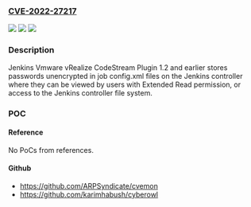 ### [CVE-2022-27217](https://cve.mitre.org/cgi-bin/cvename.cgi?name=CVE-2022-27217)
![](https://img.shields.io/static/v1?label=Product&message=Jenkins%20Vmware%20vRealize%20CodeStream%20Plugin&color=blue)
![](https://img.shields.io/static/v1?label=Version&message=%3C%3D%201.2%20&color=brighgreen)
![](https://img.shields.io/static/v1?label=Vulnerability&message=CWE-256%3A%20Plaintext%20Storage%20of%20a%20Password&color=brighgreen)

### Description

Jenkins Vmware vRealize CodeStream Plugin 1.2 and earlier stores passwords unencrypted in job config.xml files on the Jenkins controller where they can be viewed by users with Extended Read permission, or access to the Jenkins controller file system.

### POC

#### Reference
No PoCs from references.

#### Github
- https://github.com/ARPSyndicate/cvemon
- https://github.com/karimhabush/cyberowl

